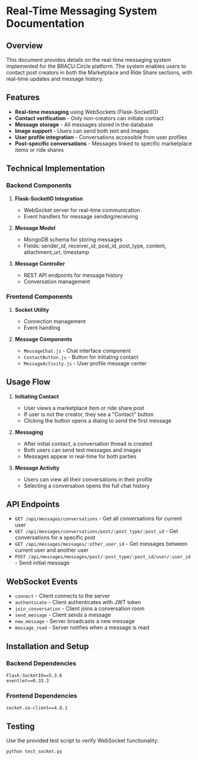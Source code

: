 # Real-Time Messaging System Documentation

## Overview

This document provides details on the real-time messaging system implemented for the BRACU Circle platform. The system enables users to contact post creators in both the Marketplace and Ride Share sections, with real-time updates and message history.

## Features

- **Real-time messaging** using WebSockets (Flask-SocketIO)
- **Contact verification** - Only non-creators can initiate contact
- **Message storage** - All messages stored in the database
- **Image support** - Users can send both text and images
- **User profile integration** - Conversations accessible from user profiles
- **Post-specific conversations** - Messages linked to specific marketplace items or ride shares

## Technical Implementation

### Backend Components

1. **Flask-SocketIO Integration**
   - WebSocket server for real-time communication
   - Event handlers for message sending/receiving

2. **Message Model**
   - MongoDB schema for storing messages
   - Fields: sender_id, receiver_id, post_id, post_type, content, attachment_url, timestamp

3. **Message Controller**
   - REST API endpoints for message history
   - Conversation management

### Frontend Components

1. **Socket Utility**
   - Connection management
   - Event handling

2. **Message Components**
   - `MessageChat.js` - Chat interface component
   - `ContactButton.js` - Button for initiating contact
   - `MessageActivity.js` - User profile message center

## Usage Flow

1. **Initiating Contact**
   - User views a marketplace item or ride share post
   - If user is not the creator, they see a "Contact" button
   - Clicking the button opens a dialog to send the first message

2. **Messaging**
   - After initial contact, a conversation thread is created
   - Both users can send text messages and images
   - Messages appear in real-time for both parties

3. **Message Activity**
   - Users can view all their conversations in their profile
   - Selecting a conversation opens the full chat history

## API Endpoints

- `GET /api/messages/conversations` - Get all conversations for current user
- `GET /api/messages/conversations/post/:post_type/:post_id` - Get conversations for a specific post
- `GET /api/messages/messages/:other_user_id` - Get messages between current user and another user
- `POST /api/messages/messages/post/:post_type/:post_id/user/:user_id` - Send initial message

## WebSocket Events

- `connect` - Client connects to the server
- `authenticate` - Client authenticates with JWT token
- `join_conversation` - Client joins a conversation room
- `send_message` - Client sends a message
- `new_message` - Server broadcasts a new message
- `message_read` - Server notifies when a message is read

## Installation and Setup

### Backend Dependencies

```
Flask-SocketIO==5.3.6
eventlet==0.33.3
```

### Frontend Dependencies

```
socket.io-client==4.8.1
```

## Testing

Use the provided test script to verify WebSocket functionality:

```bash
python test_socket.py
```

